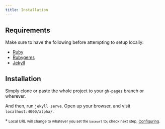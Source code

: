 ```yaml
---
title: Installation
---
```


## Requirements

Make sure to have the following before attempting to setup locally:

- [Ruby](ruby-lang.com)
- [Rubygems](rubygems.org)
- [Jekyll](jekyll.com)

## Installation


Simply clone or paste the whole project to your `gh-pages` branch or wherever.

And then, run `jekyll serve`. Open up your browser, and visit `localhost:4000/alpha/`.

\*<small> Local URL will change to whatever you set the `baseurl` to; check next step, [Configuring](docs/intro/2-configuring.html).</small>